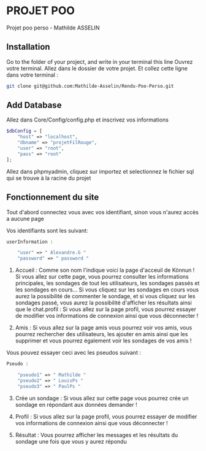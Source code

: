 # PROJET POO

Projet poo perso - Mathilde ASSELIN

## Installation

Go to the folder of your project, and write in your terminal this line
Ouvrez votre terminal. 
Allez dans le dossier de votre projet. 
Et collez cette ligne dans votre terminal : 

```bash
git clone git@github.com:Mathilde-Asselin/Rendu-Poo-Perso.git
```

## Add Database

Allez dans Core/Config/config.php et inscrivez vos informations

```php
$dbConfig = [
    "host" => "localhost",
    "dbname" => "projetFilRouge",
    "user" => "root",
    "pass" => "root"
];
```

Allez dans phpmyadmin, cliquez sur importez et selectionnez le fichier sql qui se trouve à la racine du projet 

## Fonctionnement du site

Tout d'abord connectez vous avec vos identifiant, sinon vous n'aurez accès a aucune page

Vos identifiants sont les suivant:

```php
userInformation :

    "user" => " Alexandre.G "
    "password" => " password "
```

1) Accueil : Comme son nom l'indique voici la page d'acceuil de Könnun !
Si vous allez sur cette page, vous pourrez consulter les informations principales, les sondages de tout les utilisateurs, les sondages passés et les sondages en cours... Si vous cliquez sur les sondages en cours vous aurez la possibilité de commenter le sondage, et si vous cliquez sur les sondages passé, vous aurez la possibilité d'afficher les résultats ainsi que le chat.profil : Si vous allez sur la page profil, vous pourrez essayer de modifier vos informations de connexion ainsi que vous déconnecter !

2) Amis : Si vous allez sur la page amis vous pourrez voir vos amis, vous pourrez rechercher des utilisateurs, les ajouter en amis ainsi que les supprimer et vous pourrez également voir les sondages de vos amis ! 

Vous pouvez essayer ceci avec les pseudos suivant : 
```php
Pseudo :

    "pseudo1" => " Mathilde "
    "pseudo2" => " LouisPs "
    "pseudo3" => " PaulPs "

```

3) Crée un sondage : Si vous allez sur cette page vous pourrez crée un sondage en répondant aux données demander !

4) Profil : Si vous allez sur la page profil, vous pourrez essayer de modifier vos informations de connexion ainsi que vous déconnecter !

5) Résultat : Vous pourrez afficher les messages et les résultats du sondage une fois que vous y aurez répondu